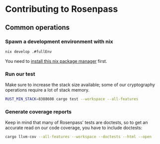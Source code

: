 # Contributing to Rosenpass

## Common operations

### Spawn a development environment with nix

```bash
nix develop .#fullEnv
```

You need to [install this nix package manager](https://wiki.archlinux.org/title/Nix) first.

### Run our test

Make sure to increase the stack size available; some of our cryptography operations require a lot of stack memory.

```bash
RUST_MIN_STACK=8388608 cargo test --workspace --all-features
```

### Generate coverage reports

Keep in mind that many of Rosenpass' tests are doctests, so to get an accurate read on our code coverage, you have to include doctests:

```bash
cargo llvm-cov --all-features --workspace --doctests --html --open
```
